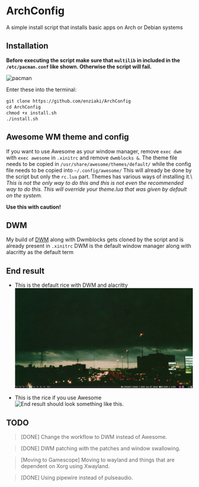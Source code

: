 # ArchConfig

A simple install script that installs basic apps on Arch or Debian systems

## Installation


**Before executing the script make sure that `multilib` in included in the
`/etc/pacman.conf` like shown. Otherwise the script will fail.**

![pacman](https://github.com/enziaki/for_ketsu/blob/main/Images/pacmanconf.png "How /etc/pacman.conf should be. Remove the #")

Enter these into the terminal:
```
git clone https://github.com/enziaki/ArchConfig
cd ArchConfig
chmod +x install.sh
./install.sh
```


## Awesome WM theme and config

If you want to use Awesome as your window manager, remove `exec dwm` with `exec
awesome` in `.xinitrc` and remove `dwmblocks &`. The theme file needs to be
copied in `/usr/share/awesome/themes/default/` while the config file needs to
be copied into `~/.config/awesome/` This will already be done by the script but
only the `rc.lua` part. Themes has various ways of installing it.\ *This is not
the only way to do this and this is not even the recommended way to do this.*
*This will override your theme.lua that was given by default on the system.*

**Use this with caution!**
## DWM

My build of [DWM](https://github.com/enziaki/dwm-enzi) along with Dwmblocks gets cloned by the script and is already present in `.xinitrc`
DWM is the default window manager along with alacritty as the default term

## End result
+ This is the default rice with DWM and alacritty
![End result with DWM](./Images/DWMrice.png)

+ This is the rice if you use Awesome
![End result should look something like this.](https://github.com/enziaki/for_ketsu/blob/main/Images/AwesomeRiceImage.png "Awesome (no pun intended) Rice")

## TODO

> [DONE] Change the workflow to DWM instead of Awesome.

> [DONE] DWM patching with the patches and window swallowing.

> [Moving to Gamescope] Moving to wayland and things that are dependent on Xorg using Xwayland.

> [DONE] Using pipewire instead of pulseaudio.

